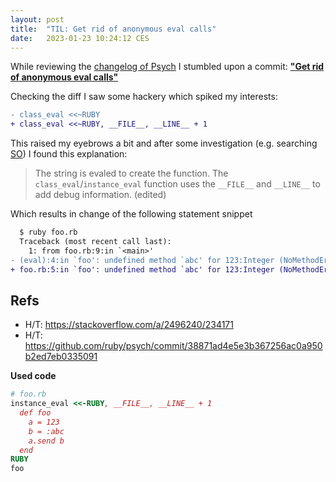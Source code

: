```yaml
---
layout: post
title:  "TIL: Get rid of anonymous eval calls"
date:   2023-01-23 10:24:12 CES
---
```


While reviewing the [changelog of Psych](https://github.com/ruby/psych/compare/bdf20e604204024eae580fbd5f697e171e55ac2d...a170b8eb466f25d16c4ceb1451a75de1d2c8c0cc) I stumbled upon a commit: [**"Get rid of anonymous eval calls"**](https://github.com/ruby/psych/commit/38871ad4e5e3b367256ac0a950b2ed7eb0335091)

Checking the diff I saw some hackery which spiked my interests:

```diff
- class_eval <<~RUBY
+ class_eval <<~RUBY, __FILE__, __LINE__ + 1
```

This raised my eyebrows a bit and after some investigation (e.g. searching [SO](https://stackoverflow.com/a/2496240/234171)) I found this explanation:

> The string is evaled to create the function. The `class_eval`/`instance_eval` function uses the `__FILE__` and `__LINE__` to add debug information. (edited)

Which results in change of the following statement snippet

```diff
  $ ruby foo.rb
  Traceback (most recent call last):
    1: from foo.rb:9:in `<main>'
- (eval):4:in `foo': undefined method `abc' for 123:Integer (NoMethodError)
+ foo.rb:5:in `foo': undefined method `abc' for 123:Integer (NoMethodError)
```

## Refs

- H/T: <https://stackoverflow.com/a/2496240/234171>
- H/T: <https://github.com/ruby/psych/commit/38871ad4e5e3b367256ac0a950b2ed7eb0335091>

**Used code**

```ruby
# foo.rb
instance_eval <<-RUBY, __FILE__, __LINE__ + 1
  def foo
    a = 123
    b = :abc
    a.send b
  end
RUBY
foo
```
